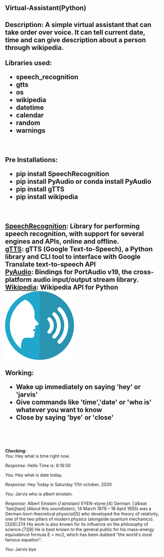 ## Virtual-Assistant(Python)

<b>Description: </b>A simple virtual assistant that can take order over voice. It can tell current date, time and can give description about a person through wikipedia.<br><br>
<b>Libraries used: </b><ul><li>speech_recognition</li><li>gtts</li><li>os</li><li>wikipedia</li><li>datetime</li><li>calendar</li><li>random</li><li>warnings</li></ul><br><br>
<b>Pre Installations: </b><ul><li>pip install SpeechRecognition</li><li>pip install PyAudio <b>or</b> conda install PyAudio</li><li>pip install gTTS</li><li>pip install wikipedia</li></ul><br><br>
<b><a href="https://pypi.org/project/SpeechRecognition/">SpeechRecognition</a>: </b> Library for performing speech recognition, with support for several engines and APIs, online and offline.<br>
<b><a href="https://pypi.org/project/gTTS/">gTTS</a>: </b> gTTS (Google Text-to-Speech), a Python library and CLI tool to interface with Google Translate text-to-speech API<br> 
<b><a href="https://pypi.org/project/PyAudio/">PyAudio</a>: </b> Bindings for PortAudio v19, the cross-platform audio input/output stream library.<br>
<b><a href="https://pypi.org/project/wikipedia/">Wikipedia</a>: </b> Wikipedia API for Python<br>
<img src="speech_recog.png"/><br><br>
<b>Working: </b><ul><li>Wake up immediately on saying 'hey' <b>or</b> 'jarvis'</li><li>Give commands like 'time','date' or 'who is' whatever you want to know</li><li><b>Close</b> by saying 'bye' or 'close'</li></ul><br><br>
-------------------------------------------------------------------------------------------------------------------------------------------------
<b>Checking: </b><br>
*You:* Hey what is time right now.<br> 

*Response:* Hello Time is: 8:16:50<br> 

*You:* Hey what is date today.<br> 

*Response:* Hey Today is Saturday 17th october, 2020<br>

*You:* Jarvis who is albert einstein.<br>

*Response:* Albert Einstein (/ˈaɪnstaɪn/ EYEN-styne;[4] German: [ˈalbɛʁt ˈʔaɪnʃtaɪn] (About this soundlisten); 14 March 1879 – 18 April 1955)        was a German-born theoretical physicist[5] who developed the theory of relativity, one of the two pillars of modern physics (alongside          quantum mechanics).[3][6]:274 His work is also known for its influence on the philosophy of science.[7][8] He is best known to the general      public for his mass–energy equivalence formula E = mc2, which has been dubbed "the world's most famous equation".<br>

*You:* Jarvis bye<br>
